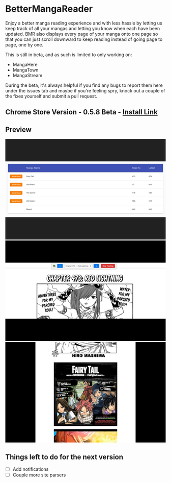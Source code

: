 # BetterMangaReader
Enjoy a better manga reading experience and with less hassle by letting us keep track of all your mangas and letting you know when each have been updated. BMR also displays every page of your manga onto one page so that you can just scroll downward to keep reading instead of going page to page, one by one.

This is still in beta, and as such is limited to only working on:
- MangaHere
- MangaTown
- MangaStream

During the beta, it's always helpful if you find any bugs to report them here under the issues tab and maybe if you're feeling spry, knock out a couple of the fixes yourself and submit a pull request.

## Chrome Store Version - 0.5.8 Beta - [Install Link](https://chrome.google.com/webstore/detail/bettermangareader/gecohlfddhgfhkadmdghjjmijdpabmlp?hl=en&gl=US)

## Preview
![Manga List](https://raw.githubusercontent.com/JonathanWolfe/BetterMangaReader/master/screenshots/bmr-manga-list.png)
![BMR Loaded](https://raw.githubusercontent.com/JonathanWolfe/BetterMangaReader/master/screenshots/bmr-loaded.png)
![BMR Manga Layout](https://raw.githubusercontent.com/JonathanWolfe/BetterMangaReader/master/screenshots/bmr-layout.png)

## Things left to do for the next version
- [ ] Add notifications
- [ ] Couple more site parsers
